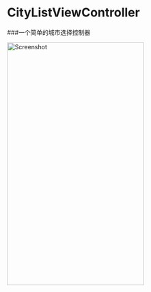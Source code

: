 # CityListViewController
###一个简单的城市选择控制器

<img src="https://github.com/NengQuan/CityListViewController/blob/master/22.png" alt="Screenshot" width="320" height="568" />
</br>
